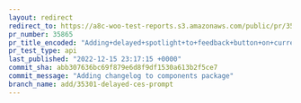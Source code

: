 ```yaml
---
layout: redirect
redirect_to: https://a8c-woo-test-reports.s3.amazonaws.com/public/pr/35865/api/index.html
pr_number: 35865
pr_title_encoded: "Adding+delayed+spotlight+to+feedback+button+on+current+product+page"
pr_test_type: api
last_published: "2022-12-15 23:17:15 +0000"
commit_sha: abb307636bc69f879e6d8f9df1530a613b2f5ce7
commit_message: "Adding changelog to components package"
branch_name: add/35301-delayed-ces-prompt
---
```

